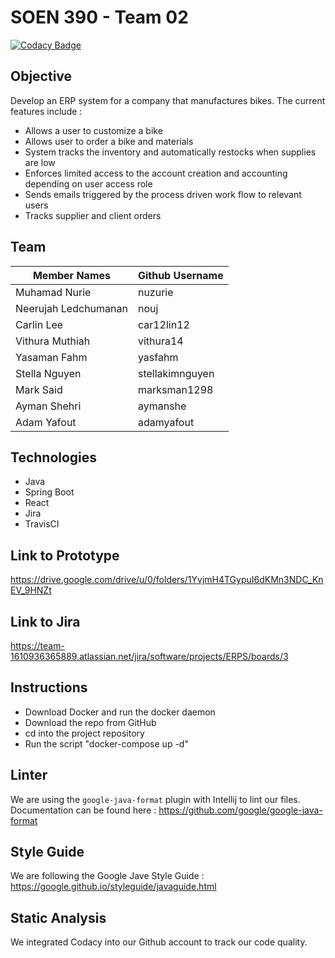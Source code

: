 # SOEN 390 - Team 02
[![Codacy Badge](https://app.codacy.com/project/badge/Grade/c56216dc014449ce8c90765bc919224c)](https://www.codacy.com?utm_source=github.com&amp;utm_medium=referral&amp;utm_content=nuzurie/soen390-team02-erp&amp;utm_campaign=Badge_Grade)

 ## Objective
 Develop an ERP system for a company that manufactures bikes.
 The current features include :
 * Allows a user to customize a bike
 * Allows user to order a bike and materials
 * System tracks the inventory and automatically restocks when supplies are low
 * Enforces limited access to the account creation and accounting depending on user access role
 * Sends emails triggered by the process driven work flow to relevant users
 * Tracks supplier and client orders 
 
 ## Team 

 | Member Names          | Github Username    |
 | --------------------  | ------------------ |
 | Muhamad	Nurie         | nuzurie       |
 | Neerujah Ledchumanan  | nouj  |
 | Carlin Lee            | car12lin12  |
 | Vithura Muthiah       | vithura14  |
 | Yasaman	Fahm          | yasfahm  |
 | Stella Nguyen         | stellakimnguyen  |
 | Mark Said             | marksman1298  |
 | Ayman	Shehri          |  aymanshe |
 | Adam Yafout           |  adamyafout |

 ## Technologies

 * Java
 * Spring Boot
 * React
 * Jira
 * TravisCI
 
## Link to Prototype
https://drive.google.com/drive/u/0/folders/1YvjmH4TGypuI6dKMn3NDC_KnEV_9HNZt

## Link to Jira
https://team-1610936365889.atlassian.net/jira/software/projects/ERPS/boards/3

## Instructions
* Download Docker and run the docker daemon
* Download the repo from GitHub
* cd into the project repository
* Run the script "docker-compose up -d"

## Linter
We are using the ``google-java-format`` plugin with Intellij to lint our files.
Documentation can be found here : https://github.com/google/google-java-format

## Style Guide
We are following the Google Jave Style Guide : https://google.github.io/styleguide/javaguide.html

## Static Analysis
We integrated Codacy into our Github account to track our code quality.

